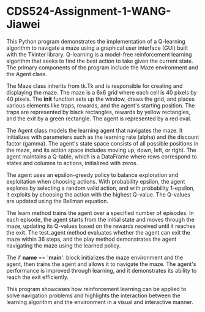 # CDS524-Assignment-1-WANG-Jiawei
This Python program demonstrates the implementation of a Q-learning algorithm to navigate a maze using a graphical user interface (GUI) built with the Tkinter library. Q-learning is a model-free reinforcement learning algorithm that seeks to find the best action to take given the current state. The primary components of the program include the Maze environment and the Agent class.


The Maze class inherits from tk.Tk and is responsible for creating and displaying the maze. The maze is a 6x6 grid where each cell is 40 pixels by 40 pixels. The __init__ function sets up the window, draws the grid, and places various elements like traps, rewards, and the agent's starting position. The traps are represented by black rectangles, rewards by yellow rectangles, and the exit by a green rectangle. The agent is represented by a red oval.


The Agent class models the learning agent that navigates the maze. It initializes with parameters such as the learning rate (alpha) and the discount factor (gamma). The agent's state space consists of all possible positions in the maze, and its action space includes moving up, down, left, or right. The agent maintains a Q-table, which is a DataFrame where rows correspond to states and columns to actions, initialized with zeros.


The agent uses an epsilon-greedy policy to balance exploration and exploitation when choosing actions. With probability epsilon, the agent explores by selecting a random valid action, and with probability 1-epsilon, it exploits by choosing the action with the highest Q-value. The Q-values are updated using the Bellman equation.


The learn method trains the agent over a specified number of episodes. In each episode, the agent starts from the initial state and moves through the maze, updating its Q-values based on the rewards received until it reaches the exit. The test_agent method evaluates whether the agent can exit the maze within 36 steps, and the play method demonstrates the agent navigating the maze using the learned policy.


The if __name__ == '__main__': block initializes the maze environment and the agent, then trains the agent and allows it to navigate the maze. The agent's performance is improved through learning, and it demonstrates its ability to reach the exit efficiently.


This program showcases how reinforcement learning can be applied to solve navigation problems and highlights the interaction between the learning algorithm and the environment in a visual and interactive manner.
